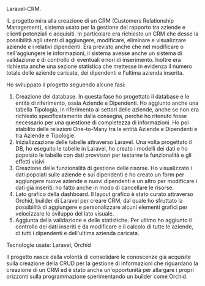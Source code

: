 Laravel-CRM. 

IL progetto mira alla creazione di un CRM (Customers Relationship Management), sistema usato per la gestione del rapporto tra aziende e clienti potenziali e acquisiti. In particolare era richiesto un CRM che desse la possibilità agli utenti di aggiungere, modificare, eliminare e visualizzare aziende e i relativi dipendenti. Era previsto anche che nel modificare o nell'aggiungere le informazioni, il sistema avesse anche un sistema di validazione e di controllo di eventuali errori di inserimento. Inoltre era richiesta anche una sezione statistica che mettesse in evidenza il numero totale delle aziende caricate, dei dipendenti e l'ultima azienda inserita.

Ho sviluppato il progetto seguendo alcune fasi:

1) Creazione del database. In questa fase ho progettato il database e le entità di riferimento, ossia Aziende e Dipendenti. Ho aggiunto anche una tabella Tipologia, in riferimento ai settori delle aziende, anche se non era richiesto specificatamente dalla consegna, perchè ho ritenuto fosse necessario per una questione di completezza di informazioni. Ho poi stabilito delle relazioni One-to-Many tra le entità Aziende e Dipendenti e tra Aziende e Tipologie.
2) Inizializzazione delle tabelle attraverso Laravel. Una volta progettato il DB, ho eseguito le tabelle in Laravel, ho creato i modelli dei dati e ho popolato le tabelle con dati provvisori per testarne le funzionalità e gli effetti visivi
3) Creazione delle funzionalità di gestione delle risorse. Ho visualizzato i dati popolati sulle aziende e sui dipendenti e ho creato un form per aggiungere nuove aziende e nuovi dipendenti e un altro per modificare i dati già inseriti; ho fatto anche in modo di cancellare le risorse.
4) Lato grafico della dashboard. Il layout grafico è stato curato attraverso Orchid, builder di Laravel per creare CRM, dal quale ho sfruttato la possibilità di aggiungere e personalizzare alcuni elementi grafici per velocizzare lo sviluppo del lato visuale.
5) Aggiunta della validazione e delle statistiche. Per ultimo ho aggiunto il controllo dei dati inseriti e da modificare e il calcolo di tutte le aziende, di tutti i dipendenti e dell'ultima azienda caricata.

Tecnologie usate: Laravel, Orchid

Il progetto nasce dalla volontà di consolidare le conoscenze già acquisite sulla creazione della CRUD per la gestione di informazioni che riguardano la creazione di un CRM ed è stato anche un'opportunità per allargare i propri orizzonti sulla programmazione sperimentando un builder come Orchid.
